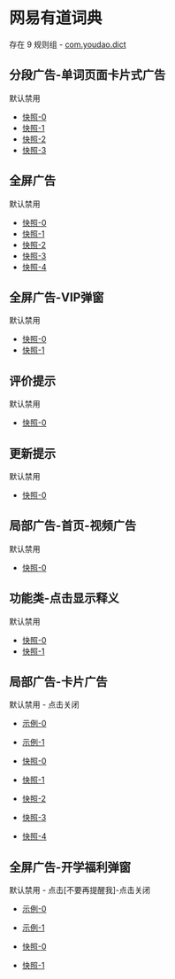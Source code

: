 # 网易有道词典

存在 9 规则组 - [com.youdao.dict](/src/apps/com.youdao.dict.ts)

## 分段广告-单词页面卡片式广告

默认禁用

- [快照-0](https://i.gkd.li/i/12668574)
- [快照-1](https://i.gkd.li/i/13800055)
- [快照-2](https://i.gkd.li/i/12668583)
- [快照-3](https://i.gkd.li/i/13800056)

## 全屏广告

默认禁用

- [快照-0](https://i.gkd.li/i/12893419)
- [快照-1](https://i.gkd.li/i/13263801)
- [快照-2](https://i.gkd.li/i/12893450)
- [快照-3](https://i.gkd.li/i/13931202)
- [快照-4](https://i.gkd.li/i/14296482)

## 全屏广告-VIP弹窗

默认禁用

- [快照-0](https://i.gkd.li/i/13263706)
- [快照-1](https://i.gkd.li/i/14381735)

## 评价提示

默认禁用

- [快照-0](https://i.gkd.li/i/13540941)

## 更新提示

默认禁用

- [快照-0](https://i.gkd.li/i/13627912)

## 局部广告-首页-视频广告

默认禁用

- [快照-0](https://i.gkd.li/i/14037717)

## 功能类-点击显示释义

默认禁用

- [快照-0](https://i.gkd.li/i/14292588)
- [快照-1](https://i.gkd.li/i/14292587)

## 局部广告-卡片广告

默认禁用 - 点击关闭

- [示例-0](https://m.gkd.li/57941037/e365b983-15c7-4ac7-acd7-9d7be4c45160)
- [示例-1](https://m.gkd.li/57941037/4045988d-93bb-4aad-80dd-f14da296a214)

- [快照-0](https://i.gkd.li/i/14468564)
- [快照-1](https://i.gkd.li/i/14468628)
- [快照-2](https://i.gkd.li/i/14567234)
- [快照-3](https://i.gkd.li/i/14009705)
- [快照-4](https://i.gkd.li/i/14559287)

## 全屏广告-开学福利弹窗

默认禁用 - 点击[不要再提醒我]-点击关闭

- [示例-0](https://m.gkd.li/57941037/f665b390-2ef6-47be-8246-99632b24c5de)
- [示例-1](https://m.gkd.li/57941037/f665b390-2ef6-47be-8246-99632b24c5de)

- [快照-0](https://i.gkd.li/i/14586448)
- [快照-1](https://i.gkd.li/i/14586448)
